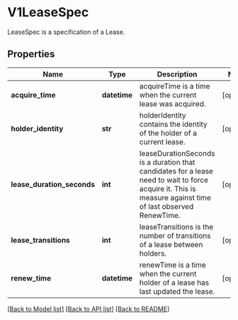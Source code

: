 # V1LeaseSpec

LeaseSpec is a specification of a Lease.
## Properties
Name | Type | Description | Notes
------------ | ------------- | ------------- | -------------
**acquire_time** | **datetime** | acquireTime is a time when the current lease was acquired. | [optional] 
**holder_identity** | **str** | holderIdentity contains the identity of the holder of a current lease. | [optional] 
**lease_duration_seconds** | **int** | leaseDurationSeconds is a duration that candidates for a lease need to wait to force acquire it. This is measure against time of last observed RenewTime. | [optional] 
**lease_transitions** | **int** | leaseTransitions is the number of transitions of a lease between holders. | [optional] 
**renew_time** | **datetime** | renewTime is a time when the current holder of a lease has last updated the lease. | [optional] 

[[Back to Model list]](../README.md#documentation-for-models) [[Back to API list]](../README.md#documentation-for-api-endpoints) [[Back to README]](../README.md)


